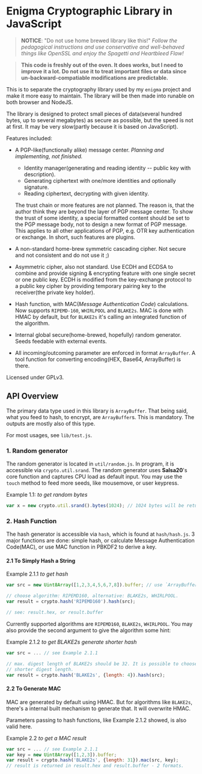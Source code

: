 Enigma Cryptographic Library in JavaScript
==========================================

> **NOTICE**: "Do not use home brewed library like this!" _Follow the
> pedagogical instructions and use conservative and well-behaved things like
> OpenSSL and enjoy the Spagetti and Heartbleed Flaw!_

> **This code is freshly out of the oven. It does works, but I need to improve
> it a lot. Do not use it to treat important files or data since
> un-backward-compatiable modifications are predictable.**

This is to separate the cryptography library used by my `enigma` project and
make it more easy to maintain. The library will be then made into runable on
both browser and NodeJS.

The library is designed to protect small pieces of data(several hundred bytes,
up to several megabytes) as secure as possible, but the speed is not at first.
It may be very slow(partly because it is based on JavaScript).

Features included:

* A PGP-like(functionally alike) message center. *Planning and implementing,
  not finished.*

  * Identity manager(generating and reading identity -- public key with
    description).
  * Generating ciphertext with one/more identities and optionally signature.
  * Reading ciphertext, decrypting with given identity.
  
  The trust chain or more features are not planned. The reason is, that the
  author think they are beyond the layer of PGP message center. To show the
  trust of some identity, a special formatted content should be set to the
  PGP message body, not to design a new format of PGP message. This applies 
  to all other applications of PGP, e.g. OTR key authentication or exchange.
  In short, such features are plugins.

* A non-standard home-brew symmetric cascading cipher. Not secure and not
  consistent and do not use it ;)
* Asymmetric cipher, also not standard. Use ECDH and ECDSA to combine and
  provide signing & encrypting feature with one single secret or one public
  key. ECDH is modified from the key-exchange protocol to a public key cipher
  by providing temporary pairing key to the receiver(the private key holder).
* Hash function, with MAC(_Message Authentication Code_) calculations. Now
  supports `RIPEMD-160`, `WHIRLPOOL` and `BLAKE2s`. MAC is done with HMAC by
  default, but for `BLAKE2s` it's calling an integrated function of the
  algorithm.
* Internal global secure(home-brewed, hopefully) random generator. Seeds
  feedable with external events.
* All incoming/outcoming parameter are enforced in format `ArrayBuffer`. A
  tool function for converting encoding(HEX, Base64, ArrayBuffer) is there.

Licensed under GPLv3.

## API Overview

The primary data type used in this library is `ArrayBuffer`. That being said,
what you feed to hash, to encrypt, are `ArrayBuffer`s. This is mandatory. The
outputs are mostly also of this type.

For most usages, see `lib/test.js`.

### 1. Random generator

The random generator is located in `util/random.js`. In program, it is
accessible via `crypto.util.srand`. The random generator uses **Salsa20**'s
core function and captures CPU load as default input. You may use the `touch`
method to feed more seeds, like mousemove, or user keypress.

Example 1.1: _to get random bytes_
```javascript
var x = new crypto.util.srand().bytes(1024); // 1024 bytes will be returned
```

### 2. Hash Function

The hash generator is accessible via `hash`, which is found at `hash/hash.js`.
3 major functions are done: simple hash, or calculate Message Authentication
Code(MAC), or use MAC function in PBKDF2 to derive a key.

#### 2.1 To Simply Hash a String

Example 2.1.1 _to get hash_
```javascript
var src = new Uint8Array([1,2,3,4,5,6,7,8]).buffer; // use `ArrayBuffer`.

// choose algorithm: RIPEMD160, alternative: BLAKE2s, WHIRLPOOL.
var result = crypto.hash('RIPEMD160').hash(src);

// see: result.hex, or result.buffer
```

Currently supported algorithms are `RIPEMD160`, `BLAKE2s`, `WHIRLPOOL`. You may
also provide the second argument to give the algorithm some hint:

Example 2.1.2 _to get BLAKE2s generate shorter hash_
```javascript
var src = ... // see Example 2.1.1

// max. digest length of BLAKE2s should be 32. It is possible to choose a
// shorter digest length.
var result = crypto.hash('BLAKE2s', {length: 4}).hash(src);
```

#### 2.2 To Generate MAC

MAC are generated by default using HMAC. But for algorithms like `BLAKE2s`,
there's a internal built mechanism to generate that. It will overwrite HMAC.

Parameters passing to hash functions, like Example 2.1.2 showed, is also valid
here.

Example 2.2 _to get a MAC result_
```javascript
var src = ... // see Example 2.1.1
var key = new Uint8Array([1,2,3]).buffer;
var result = crypto.hash('BLAKE2s', {length: 31}).mac(src, key);
// result is returned in result.hex and result.buffer - 2 formats.
```

